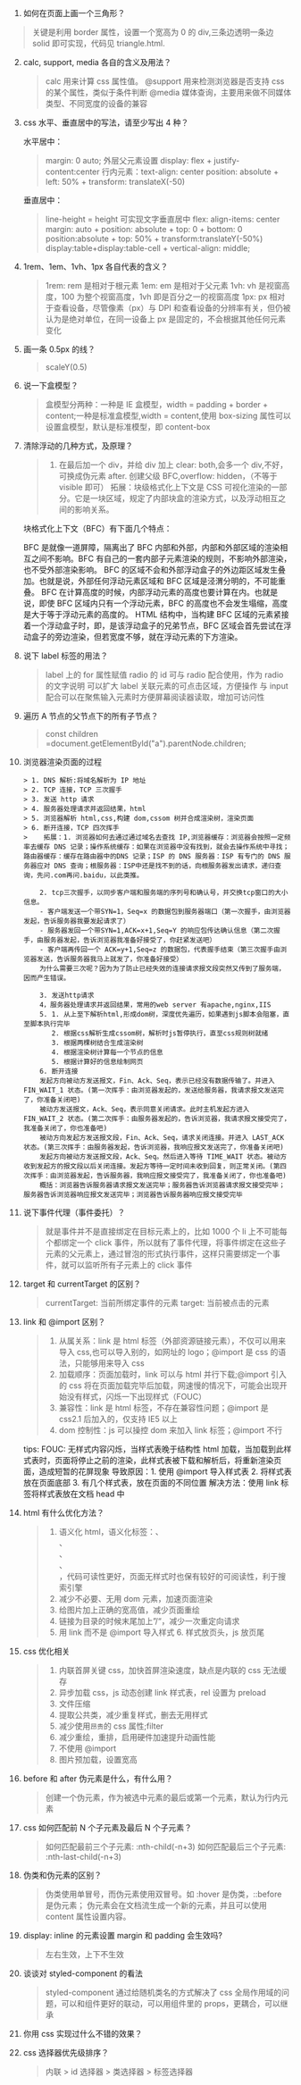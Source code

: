 1. 如何在页面上画一个三角形？

> 关键是利用 border 属性，设置一个宽高为 0 的 div,三条边透明一条边 solid 即可实现，代码见 triangle.html.

2.  calc, support, media 各自的含义及用法？

    > calc 用来计算 css 属性值。
    > @support 用来检测浏览器是否支持 css 的某个属性，类似于条件判断
    > @media 媒体查询，主要用来做不同媒体类型、不同宽度的设备的兼容

3.  css 水平、垂直居中的写法，请至少写出 4 种？

    水平居中：

    > margin: 0 auto;
    > 外层父元素设置 display: flex + justify-content:center
    > 行内元素：text-align: center
    > position: absolute + left: 50% + transform: translateX(-50)

    垂直居中：

    > line-height = height 可实现文字垂直居中
    > flex: align-items: center
    > margin: auto + position: absolute + top: 0 + bottom: 0
    > position:absolute + top: 50% + transform:translateY(-50%)
    > display:table+display:table-cell + vertical-align: middle;

4.  1rem、1em、1vh、1px 各自代表的含义？

    > 1rem: rem 是相对于根元素
    > 1em: em 是相对于父元素
    > 1vh: vh 是视窗高度，100 为整个视窗高度，1vh 即是百分之一的视窗高度
    > 1px: px 相对于查看设备，尽管像素（px）与 DPI 和查看设备的分辨率有关，但仍被认为是绝对单位，在同一设备上 px 是固定的，不会根据其他任何元素变化

5.  画一条 0.5px 的线？

    > scaleY(0.5)

6.  说一下盒模型？

    > 盒模型分两种：一种是 IE 盒模型，width = padding + border + content;一种是标准盒模型,width = content,使用 box-sizing 属性可以设置盒模型，默认是标准模型，即 content-box

7.  清除浮动的几种方式，及原理？

    > 1. 在最后加一个 div，并给 div 加上 clear: both,会多一个 div,不好，可换成伪元素 after.
    >    创建父级 BFC,overflow: hidden，（不等于 visible 即可）
    >    拓展：块级格式化上下文是 CSS 可视化渲染的一部分。它是一块区域，规定了内部块盒的渲染方式，以及浮动相互之间的影响关系。

    块格式化上下文（BFC）有下面几个特点：

    BFC 是就像一道屏障，隔离出了 BFC 内部和外部，内部和外部区域的渲染相互之间不影响。BFC 有自己的一套内部子元素渲染的规则，不影响外部渲染，也不受外部渲染影响。
    BFC 的区域不会和外部浮动盒子的外边距区域发生叠加。也就是说，外部任何浮动元素区域和 BFC 区域是泾渭分明的，不可能重叠。
    BFC 在计算高度的时候，内部浮动元素的高度也要计算在内。也就是说，即使 BFC 区域内只有一个浮动元素，BFC 的高度也不会发生塌缩，高度是大于等于浮动元素的高度的。
    HTML 结构中，当构建 BFC 区域的元素紧接着一个浮动盒子时，即，是该浮动盒子的兄弟节点，BFC 区域会首先尝试在浮动盒子的旁边渲染，但若宽度不够，就在浮动元素的下方渲染。

8.  说下 label 标签的用法？

    > label 上的 for 属性赋值 radio 的 id 可与 radio 配合使用，作为 radio 的文字说明
    > 可以扩大 label 关联元素的可点击区域，方便操作
    > 与 input 配合可以在聚焦输入元素时方便屏幕阅读器读取，增加可访问性

9.  遍历 A 节点的父节点下的所有子节点？

    > const children =document.getElementById("a").parentNode.children;

10. 浏览器渲染页面的过程

        > 1. DNS 解析:将域名解析为 IP 地址
        > 2. TCP 连接，TCP 三次握手
        > 3. 发送 http 请求
        > 4. 服务器处理请求并返回结果，html
        > 5. 浏览器解析 html,css,构建 dom,cssom 树并合成渲染树，渲染页面
        > 6. 断开连接，TCP 四次挥手
        >    拓展：1. 浏览器如何去通过通过域名去查找 IP,浏览器缓存：浏览器会按照一定频率去缓存 DNS 记录；操作系统缓存：如果在浏览器中没有找到，就会去操作系统中寻找；路由器缓存：缓存在路由器中的DNS 记录；ISP 的 DNS 服务器：ISP 有专门的 DNS 服务器应对 DNS 查询；根服务器：ISP中还是找不到的话，向根服务器发出请求，递归查询，先问.com再问.baidu，以此类推。

            2. tcp三次握手，以同步客户端和服务端的序列号和确认号，并交换tcp窗口的大小信息。
            - 客户端发送一个带SYN=1，Seq=x 的数据包到服务器端口（第一次握手，由浏览器发起，告诉服务器我要发起请求了）
            - 服务器发回一个带SYN=1,ACK=x+1,Seq=Y 的响应包传达确认信息（第二次握手，由服务器发起，告诉浏览器我准备好接受了，你赶紧发送吧）
            - 客户端再传回一个 ACK=y+1,Seq=z 的数据包，代表握手结束（第三次握手由浏览器发送，告诉服务器我马上就发了，你准备好接受）
            为什么需要三次呢？因为为了防止已经失效的连接请求报文段突然又传到了服务端，因而产生错误。

            3. 发送http请求
            4，服务器处理请求并返回结果，常用的web server 有apache,nginx,IIS
            5. 1. 从上至下解析html,形成dom树，深度优先遍历，如果遇到js脚本会阻塞，直至脚本执行完毕
               2. 根据css解析生成cssom树，解析时js暂停执行，直至css规则树就绪
               3. 根据两棵树结合生成渲染树
               4. 根据渲染树计算每一个节点的信息
               5. 根据计算好的信息绘制网页
            6. 断开连接
            发起方向被动方发送报文，Fin、Ack、Seq，表示已经没有数据传输了。并进入 FIN_WAIT_1 状态。(第一次挥手：由浏览器发起的，发送给服务器，我请求报文发送完了，你准备关闭吧)
            被动方发送报文，Ack、Seq，表示同意关闭请求。此时主机发起方进入 FIN_WAIT_2 状态。(第二次挥手：由服务器发起的，告诉浏览器，我请求报文接受完了，我准备关闭了，你也准备吧)
            被动方向发起方发送报文段，Fin、Ack、Seq，请求关闭连接。并进入 LAST_ACK 状态。(第三次挥手：由服务器发起，告诉浏览器，我响应报文发送完了，你准备关闭吧)
            发起方向被动方发送报文段，Ack、Seq。然后进入等待 TIME_WAIT 状态。被动方收到发起方的报文段以后关闭连接。发起方等待一定时间未收到回复，则正常关闭。(第四次挥手：由浏览器发起，告诉服务器，我响应报文接受完了，我准备关闭了，你也准备吧)
            概括：浏览器告诉服务器请求报文发送完毕；服务器告诉浏览器请求报文接受完毕；服务器告诉浏览器响应报文发送完毕；浏览器告诉服务器响应报文接受完毕

11. 说下事件代理（事件委托）？

    > 就是事件并不是直接绑定在目标元素上的，比如 1000 个 li 上不可能每个都绑定一个 click 事件，所以就有了事件代理，将事件绑定在这些子元素的父元素上，通过冒泡的形式执行事件，这样只需要绑定一个事件，就可以监听所有子元素上的 click 事件

12. target 和 currentTarget 的区别？

    > currentTarget: 当前所绑定事件的元素
    > target: 当前被点击的元素

13. link 和 @import 区别？

    > 1. 从属关系：link 是 html 标签（外部资源链接元素），不仅可以用来导入 css,也可以导入别的，如网址的 logo；@import 是 css 的语法，只能够用来导入 css
    > 2. 加载顺序：页面加载时，link 可以与 html 并行下载;@import 引入的 css 将在页面加载完毕后加载，网速慢的情况下，可能会出现开始没有样式，闪烁一下出现样式（FOUC）
    > 3. 兼容性：link 是 html 标签，不存在兼容性问题；@import 是 css2.1 后加入的，仅支持 IE5 以上
    > 4. dom 控制性：js 可以操控 dom 来加入 link 标签；@import 不行

    tips: FOUC: 无样式内容闪烁，当样式表晚于结构性 html 加载，当加载到此样式表时，页面将停止之前的渲染，此样式表被下载和解析后，将重新渲染页面，造成短暂的花屏现象
    导致原因：1. 使用 @import 导入样式表 2. 将样式表放在页面底部 3. 有几个样式表，放在页面的不同位置
    解决方法：使用 link 标签将样式表放在文档 head 中

14. html 有什么优化方法？

    > 1. 语义化 html，语义化标签：<head>、<nav>、<section>、<article>、<footer>，代码可读性更好，页面无样式时也保有较好的可阅读性，利于搜索引擎
    > 2. 减少不必要、无用 dom 元素，加速页面渲染
    > 3. 给图片加上正确的宽高值，减少页面重绘
    > 4. 链接为目录的时候末尾加上”/“，减少一次重定向请求
    > 5. 用 link 而不是 @import 导入样式 6. 样式放页头，js 放页尾

15. css 优化相关

    > 1. 内联首屏关键 css，加快首屏渲染速度，缺点是内联的 css 无法缓存
    > 2. 异步加载 css，js 动态创建 link 样式表，rel 设置为 preload
    > 3. 文件压缩
    > 4. 提取公共类，减少重复样式，删去无用样式
    > 5. 减少使用`昂贵`的 css 属性;filter
    > 6. 减少重绘，重排，启用硬件加速提升动画性能
    > 7. 不使用 @import
    > 8. 图片预加载，设置宽高

16. before 和 after 伪元素是什么，有什么用？

    > 创建一个伪元素，作为被选中元素的最后或第一个元素，默认为行内元素

17. css 如何匹配前 N 个子元素及最后 N 个子元素？

    > 如何匹配最前三个子元素: :nth-child(-n+3)
    > 如何匹配最后三个子元素: :nth-last-child(-n+3)

18. 伪类和伪元素的区别？

    > 伪类使用单冒号，而伪元素使用双冒号。如 :hover 是伪类，::before 是伪元素；
    > 伪元素会在文档流生成一个新的元素，并且可以使用 content 属性设置内容。

19. display: inline 的元素设置 margin 和 padding 会生效吗?

    > 左右生效，上下不生效

20. 谈谈对 styled-component 的看法

    > styled-component 通过给随机类名的方式解决了 css 全局作用域的问题，可以和组件更好的联动，可以用组件里的 props，更耦合，可以继承

21. 你用 css 实现过什么不错的效果？

22. css 选择器优先级排序？

    > 内联 > id 选择器 > 类选择器 > 标签选择器
